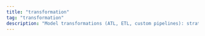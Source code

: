 ```yaml
---
title: "transformation"
tag: "transformation"
description: "Model transformations (ATL, ETL, custom pipelines): strategies, performance, and testing approaches that keep changes safe."
---
```


